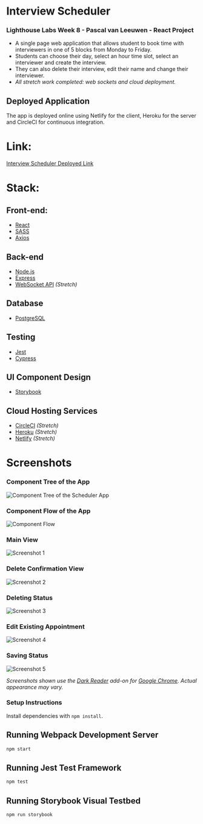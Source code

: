 # Interview Scheduler

### Lighthouse Labs Week 8 - Pascal van Leeuwen - React Project

- A single page web application that allows student to book time with interviewers in one of 5 blocks from Monday to Friday.
- Students can choose their day, select an hour time slot, select an interviewer and create the interview.
- They can also delete their interview, edit their name and change their interviewer.
- _All stretch work completed: web sockets and cloud deployment._

## Deployed Application

The app is deployed online using Netlify for the client, Heroku for the server and CircleCI for continuous integration.

# Link:

[Interview Scheduler Deployed Link](https://elegant-heisenberg-653b5a.netlify.com/)

# Stack:

## Front-end:

- [React](https://reactjs.org/)
- [SASS](https://sass-lang.com/)
- [Axios](https://github.com/axios/axios)

## Back-end

- [Node.js](https://nodejs.org/)
- [Express](https://expressjs.com/)
- [WebSocket API](https://developer.mozilla.org/en-US/docs/Web/API/WebSockets_API) _(Stretch)_

## Database

- [PostgreSQL](https://www.postgresql.org/)

## Testing

- [Jest](https://jestjs.io/)
- [Cypress](https://www.cypress.io/)

## UI Component Design

- [Storybook](https://storybook.js.org/)

## Cloud Hosting Services

- [CircleCI](https://circleci.com/) _(Stretch)_
- [Heroku](https://www.heroku.com/) _(Stretch)_
- [Netlify](https://www.netlify.com/) _(Stretch)_

# Screenshots

### Component Tree of the App

![Component Tree of the Scheduler App](https://github.com/Commoddity/scheduler/blob/master/docs/scheduler-components.png)

### Component Flow of the App

![Component Flow](https://github.com/Commoddity/scheduler/blob/master/docs/scheduler-flow-chart.png)

### Main View

![Screenshot 1](https://github.com/Commoddity/scheduler/blob/master/docs/scheduler1.png)

### Delete Confirmation View

![Screenshot 2](https://github.com/Commoddity/scheduler/blob/master/docs/scheduler2.png)

### Deleting Status

![Screenshot 3](https://github.com/Commoddity/scheduler/blob/master/docs/scheduler3.png)

### Edit Existing Appointment

![Screenshot 4](https://github.com/Commoddity/scheduler/blob/master/docs/scheduler4.png)

### Saving Status

![Screenshot 5](https://github.com/Commoddity/scheduler/blob/master/docs/scheduler5.png)

_Screenshots shown use the [Dark Reader](https://chrome.google.com/webstore/detail/dark-reader/eimadpbcbfnmbkopoojfekhnkhdbieeh?hl=en) add-on for [Google Chrome](https://www.google.com/chrome/). Actual appearance may vary._

### Setup Instructions

Install dependencies with `npm install`.

## Running Webpack Development Server

```sh
npm start
```

## Running Jest Test Framework

```sh
npm test
```

## Running Storybook Visual Testbed

```sh
npm run storybook
```
